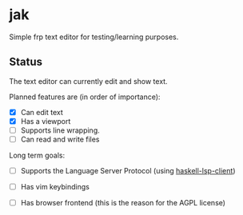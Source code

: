 # jak

Simple frp text editor for testing/learning purposes.

## Status

The text editor can currently edit and show text.

Planned features are (in order of importance):

  - [x] Can edit text
  - [x] Has a viewport
  - [ ] Supports line wrapping.
  - [ ] Can read and write files

Long term goals:
 
  - [ ] Supports the Language Server Protocol (using [haskell-lsp-client](https://github.com/noughtmare/haskell-lsp-client))
  - [ ] Has vim keybindings
  - [ ] Has browser frontend (this is the reason for the AGPL license)

